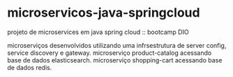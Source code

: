 # microservicos-java-springcloud
projeto de microservices em java spring cloud :: bootcamp DIO

microserviços desenvolvidos utilizando uma infrsestrutura de server config, service discovery e gateway.
microserviço product-catalog acessando base de dados elasticsearch.
microserviço shopping-cart acessando base de dados redis.
